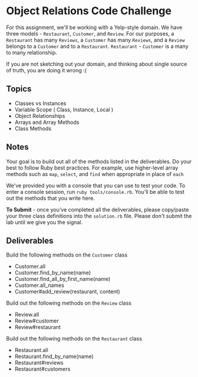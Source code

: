 # Object Relations Code Challenge

For this assignment, we'll be working with a Yelp-style domain. We have three models - `Restaurant`, `Customer`, and `Review`.
For our purposes, a `Restaurant` has many `Reviews`, a `Customer` has many `Reviews`, and a `Review` belongs to a `Customer` and to a `Restaurant`.
`Restaurant` - `Customer` is a many to many relationship.

If you are not sketching out your domain, and thinking about single source of truth,
you are doing it wrong :(

## Topics

* Classes vs Instances
* Variable Scope ( Class, Instance, Local )
* Object Relationships
* Arrays and Array Methods
* Class Methods

## Notes

Your goal is to build out all of the methods listed in the deliverables. Do your best to follow Ruby best practices. For example, use higher-level array methods such as `map`, `select`, and `find` when appropriate in place of `each`

We've provided you with a console that you can use to test your code. To enter a console session, run `ruby tools/console.rb`. You'll be able to test out the methods that you write here.

**To Submit** - once you've completed all the deliverables, please copy/paste your three class definitions into the `solution.rb` file. Please don't submit the lab until we give you the signal.

## Deliverables

Build the following methods on the `Customer` class

* Customer.all
  <!-- * should return **all** of the customer instances -->
* Customer.find_by_name(name)
  <!-- * given a string of a **full name**, returns the **first customer** whose full name matches -->
* Customer.find_all_by_first_name(name)
  <!-- * given a string of a first name, returns an **array** containing all customers with that first name -->
* Customer.all_names
  <!-- * should return an **array** of all of the customer full names -->
* Customer#add_review(restaurant, content)
  <!-- * given a **restaurant object** and some review content (as a string), creates a new review and associates it with that customer and restaurant. A `Review` belongs to a `Customer` and belongs to a `Restaurant` -->

Build out the following methods on the `Review` class

* Review.all
  <!-- * returns all of the reviews -->
* Review#customer
  <!-- * returns the customer object for that given review -->
* Review#restaurant
  <!-- * returns the restaurant object for that given review -->

Build out the following methods on the `Restaurant` class

* Restaurant.all
  <!-- * returns an array of all restaurants -->
* Restaurant.find_by_name(name)
  <!-- * given a string of restaurant name, returns the first restaurant that matches -->
* Restaurant#reviews
  <!-- * returns an array of all reviews for that restaurant -->
* Restaurant#customers
  <!-- * returns all of customers who have written reviews of that restaurant. A `Restaurant` has many `Customers` and a `Customer` has many `Restaurants` -->
